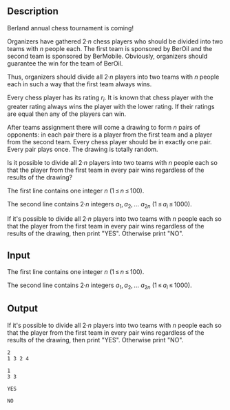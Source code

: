 ## Description

<div><p>Berland annual chess tournament is coming!</p><p>Organizers have gathered <span class="tex-span">2·<i>n</i></span> chess players who should be divided into two teams with <span class="tex-span"><i>n</i></span> people each. The first team is sponsored by BerOil and the second team is sponsored by BerMobile. Obviously, organizers should guarantee the win for the team of BerOil.</p><p>Thus, organizers should divide all <span class="tex-span">2·<i>n</i></span> players into two teams with <span class="tex-span"><i>n</i></span> people each in such a way that the first team always wins.</p><p>Every chess player has its rating <span class="tex-span"><i>r</i><sub class="lower-index"><i>i</i></sub></span>. It is known that chess player with the greater rating always wins the player with the lower rating. If their ratings are equal then any of the players can win.</p><p>After teams assignment there will come a drawing to form <span class="tex-span"><i>n</i></span> pairs of opponents: in each pair there is a player from the first team and a player from the second team. Every chess player should be in exactly one pair. Every pair plays once. The drawing is totally random.</p><p>Is it possible to divide all <span class="tex-span">2·<i>n</i></span> players into two teams with <span class="tex-span"><i>n</i></span> people each so that the player from the first team in every pair wins <span class="tex-font-style-bf">regardless</span> of the results of the drawing?</p></div><div class="input-specification"><p>The first line contains one integer <span class="tex-span"><i>n</i></span> (<span class="tex-span">1 ≤ <i>n</i> ≤ 100</span>).</p><p>The second line contains <span class="tex-span">2·<i>n</i></span> integers <span class="tex-span"><i>a</i><sub class="lower-index">1</sub>, <i>a</i><sub class="lower-index">2</sub>, ... <i>a</i><sub class="lower-index">2<i>n</i></sub></span> (<span class="tex-span">1 ≤ <i>a</i><sub class="lower-index"><i>i</i></sub> ≤ 1000</span>).</p></div><div class="output-specification"><p>If it's possible to divide all <span class="tex-span">2·<i>n</i></span> players into two teams with <span class="tex-span"><i>n</i></span> people each so that the player from the first team in every pair wins regardless of the results of the drawing, then print <span class="tex-font-style-tt">"YES"</span>. Otherwise print <span class="tex-font-style-tt">"NO"</span>.</p></div>

## Input

<p>The first line contains one integer <span class="tex-span"><i>n</i></span> (<span class="tex-span">1 ≤ <i>n</i> ≤ 100</span>).</p><p>The second line contains <span class="tex-span">2·<i>n</i></span> integers <span class="tex-span"><i>a</i><sub class="lower-index">1</sub>, <i>a</i><sub class="lower-index">2</sub>, ... <i>a</i><sub class="lower-index">2<i>n</i></sub></span> (<span class="tex-span">1 ≤ <i>a</i><sub class="lower-index"><i>i</i></sub> ≤ 1000</span>).</p>

## Output

<p>If it's possible to divide all <span class="tex-span">2·<i>n</i></span> players into two teams with <span class="tex-span"><i>n</i></span> people each so that the player from the first team in every pair wins regardless of the results of the drawing, then print <span class="tex-font-style-tt">"YES"</span>. Otherwise print <span class="tex-font-style-tt">"NO"</span>.</p>





```input1
2
1 3 2 4

```




```input2
1
3 3

```




```output1
YES

```




```output2
NO

```


